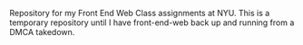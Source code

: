 Repository for my Front End Web Class assignments at NYU. This is a temporary repository until I have front-end-web back up and running from a DMCA takedown.
